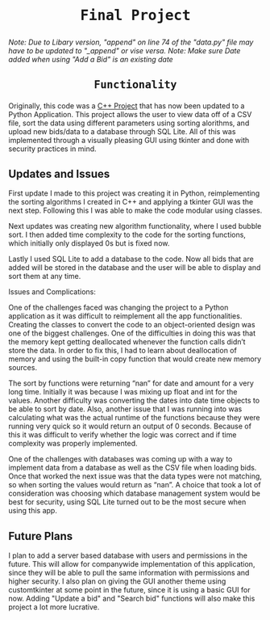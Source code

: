 # <pre align="center">Final Project</pre>

*Note: Due to Libary version, "append" on line 74 of the "data.py" file may have to be updated to "_append" or vise versa.*
*Note: Make sure Date added when using "Add a Bid" is an existing date*

## <pre align="center">Functionality</pre>

Originally, this code was a [C++ Project](https://github.com/mlittle7730/mlittle7730.github.io/tree/Vector-Sorting) that has now been updated to a Python Application. This project allows the user to view data off of a CSV file, sort the data using different parameters using sorting alorithms, and upload new bids/data to a database through SQL Lite. All of this was implemented through a visually pleasing GUI using tkinter and done with security practices in mind.

## Updates and Issues

First update I made to this project was creating it in Python, reimplementing the sorting algorithms I created in C++ and applying a tkinter GUI was the next step. Following this I was able to make the code modular using classes.

Next updates was creating new algorithm functionality, where I used bubble sort. I then added time complexity to the code for the sorting functions, which initially only displayed 0s but is fixed now.

Lastly I used SQL Lite to add a database to the code. Now all bids that are added will be stored in the database and the user will be able to display and sort them at any time.

Issues and Complications:

One of the challenges faced was changing the project to a Python application as it was difficult to reimplement all the app functionalities. Creating the classes to convert the code to an object-oriented design was one of the biggest challenges. One of the difficulties in doing this was that the memory kept getting deallocated whenever the function calls didn’t store the data. In order to fix this, I had to learn about deallocation of memory and using the built-in copy function that would create new memory sources.

The sort by functions were returning “nan” for date and amount for a very long time. Initially it was because I was mixing up float and int for the values.  Another difficulty was converting the dates into date time objects to be able to sort by date. Also, another issue that I was running into was calculating what was the actual runtime of the functions because they were running very quick so it would return an output of 0 seconds. Because of this it was difficult to verify whether the logic was correct and if time complexity was properly implemented.

One of the challenges with databases was coming up with a way to implement data from a database as well as the CSV file when loading bids. Once that worked the next issue was that the data types were not matching, so when sorting the values would return as “nan”. A choice that took a lot of consideration was choosing which database management system would be best for security, using SQL Lite turned out to be the most secure when using this app.

## Future Plans

I plan to add a server based database with users and permissions in the future. This will allow for companywide implementation of this application, since they will be able to pull the same information with permissions and higher security.
I also plan on giving the GUI another theme using customtkinter at some point in the future, since it is using a basic GUI for now.
Adding "Update a bid" and "Search bid" functions will also make this project a lot more lucrative.
